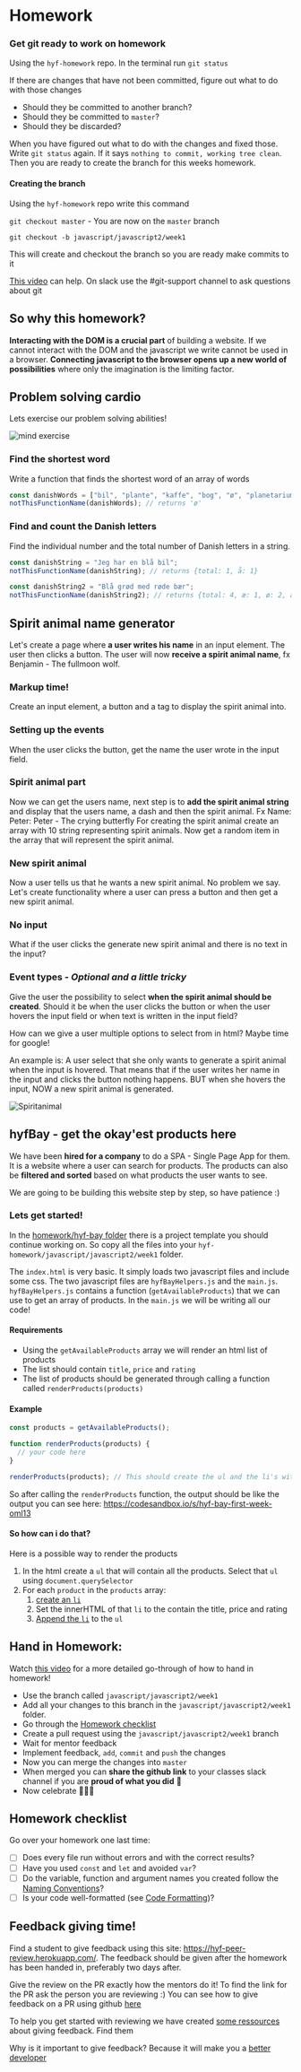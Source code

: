 # Homework

### Get git ready to work on homework

Using the `hyf-homework` repo. In the terminal run `git status`

If there are changes that have not been committed, figure out what to do with those changes

- Should they be committed to another branch?
- Should they be committed to `master`?
- Should they be discarded?

When you have figured out what to do with the changes and fixed those. Write `git status` again. If it says `nothing to commit, working tree clean`. Then you are ready to create the branch for this weeks homework.

#### Creating the branch

Using the `hyf-homework` repo write this command

`git checkout master` - You are now on the `master` branch

`git checkout -b javascript/javascript2/week1`

This will create and checkout the branch so you are ready make commits to it

[This video](https://www.youtube.com/watch?v=XYlgh9hSWtw) can help. On slack use the #git-support channel to ask questions about git

## So why this homework?

**Interacting with the DOM is a crucial part** of building a website. If we cannot interact with the DOM and the javascript we write cannot be used in a browser. **Connecting javascript to the browser opens up a new world of possibilities** where only the imagination is the limiting factor.

## Problem solving cardio

Lets exercise our problem solving abilities!

![mind exercise](https://media.giphy.com/media/l41m04gr7tRet7Uas/giphy.gif)

### Find the shortest word

Write a function that finds the shortest word of an array of words

```js
const danishWords = ["bil", "plante", "kaffe", "bog", "ø", "planetarium"];
notThisFunctionName(danishWords); // returns 'ø'
```

### Find and count the Danish letters

Find the individual number and the total number of Danish letters in a string.

```js
const danishString = "Jeg har en blå bil";
notThisFunctionName(danishString); // returns {total: 1, å: 1}

const danishString2 = "Blå grød med røde bær";
notThisFunctionName(danishString2); // returns {total: 4, æ: 1, ø: 2, å: 1}
```

## Spirit animal name generator

Let's create a page where **a user writes his name** in an input element. The user then clicks a button. The user will now **receive a spirit animal name**, fx Benjamin - The fullmoon wolf.

### Markup time!

Create an input element, a button and a tag to display the spirit animal into.

### Setting up the events

When the user clicks the button, get the name the user wrote in the input field.

### Spirit animal part

Now we can get the users name, next step is to **add the spirit animal string** and display that the users name, a dash and then the spirit animal. Fx Name: Peter: Peter - The crying butterfly
For creating the spirit animal create an array with 10 string representing spirit animals. Now get a random item in the array that will represent the spirit animal.

### New spirit animal

Now a user tells us that he wants a new spirit animal. No problem we say. Let's create functionality where a user can press a button and then get a new spirit animal.

### No input

What if the user clicks the generate new spirit animal and there is no text in the input?

### Event types - _Optional and a little tricky_

Give the user the possibility to select **when the spirit animal should be created**. Should it be when the user clicks the button or when the user hovers the input field or when text is written in the input field?

How can we give a user multiple options to select from in html? Maybe time for google!

An example is: A user select that she only wants to generate a spirit animal when the input is hovered. That means that if the user writes her name in the input and clicks the button nothing happens. BUT when she hovers the input, NOW a new spirit animal is generated.

![Spiritanimal](https://media.giphy.com/media/IMSq59ySKydYQ/giphy.gif)

## hyfBay - get the okay'est products here

We have been **hired for a company** to do a SPA - Single Page App for them. It is a website where a user can search for products. The products can also be **filtered and sorted** based on what products the user wants to see.

We are going to be building this website step by step, so have patience :)

### Lets get started!

In the [homework/hyf-bay folder](homework/hyf-bay) there is a project template you should continue working on. So copy all the files into your `hyf-homework/javascript/javascript2/week1` folder.

The `index.html` is very basic. It simply loads two javascript files and include some css. The two javascript files are `hyfBayHelpers.js` and the `main.js`. `hyfBayHelpers.js` contains a function (`getAvailableProducts`) that we can use to get an array of products. In the `main.js` we will be writing all our code!

#### Requirements

- Using the `getAvailableProducts` array we will render an html list of products
- The list should contain `title`, `price` and `rating`
- The list of products should be generated through calling a function called `renderProducts(products)`

#### Example

```js
const products = getAvailableProducts();

function renderProducts(products) {
  // your code here
}

renderProducts(products); // This should create the ul and the li's with the individual products details
```

So after calling the `renderProducts` function, the output should be like the output you can see here: https://codesandbox.io/s/hyf-bay-first-week-oml13

#### So how can i do that?

Here is a possible way to render the products

1. In the html create a `ul` that will contain all the products. Select that `ul` using `document.querySelector`
2. For each `product` in the `products` array:
   1. [create an `li`](https://developer.mozilla.org/en-US/docs/Web/API/Document/createElement)
   2. Set the innerHTML of that `li` to the contain the title, price and rating
   3. [Append the `li`](https://developer.mozilla.org/en-US/docs/Web/API/Node/appendChild) to the `ul`

## Hand in Homework:

Watch [this video](https://www.youtube.com/watch?v=XYlgh9hSWtw) for a more detailed go-through of how to hand in homework!

- Use the branch called `javascript/javascript2/week1`
- Add all your changes to this branch in the `javascript/javascript2/week1` folder.
- Go through the [Homework checklist](#homework-checklist)
- Create a pull request using the `javascript/javascript2/week1` branch
- Wait for mentor feedback
- Implement feedback, `add`, `commit` and `push` the changes
- Now you can merge the changes into `master`
- When merged you can **share the github link** to your classes slack channel if you are **proud of what you did** 💪
- Now celebrate 🎉🎉🎉

## Homework checklist

Go over your homework one last time:

- [ ] Does every file run without errors and with the correct results?
- [ ] Have you used `const` and `let` and avoided `var`?
- [ ] Do the variable, function and argument names you created follow the [Naming Conventions](https://github.com/HackYourFuture/fundamentals/blob/master/fundamentals/naming_conventions.md)?
- [ ] Is your code well-formatted (see [Code Formatting](https://github.com/HackYourFuture/fundamentals/blob/master/fundamentals/code_formatting.md))?

## Feedback giving time!

Find a student to give feedback using this site: https://hyf-peer-review.herokuapp.com/. The feedback should be given after the homework has been handed in, preferably two days after.

Give the review on the PR exactly how the mentors do it! To find the link for the PR ask the person you are reviewing :) You can see how to give feedback on a PR using github [here](https://docs.github.com/en/github/collaborating-with-issues-and-pull-requests/commenting-on-a-pull-request)

To help you get started with reviewing we have created [some ressources](https://github.com/HackYourFuture-CPH/curriculum/tree/master/review) about giving feedback. Find them

Why is it important to give feedback? Because it will make you a [better](https://www.brightspot.com/blog/developer-life-5-reasons-why-the-code-review-process-is-critical-for-developers) [developer](https://www.sitepoint.com/the-importance-of-code-reviews/)
